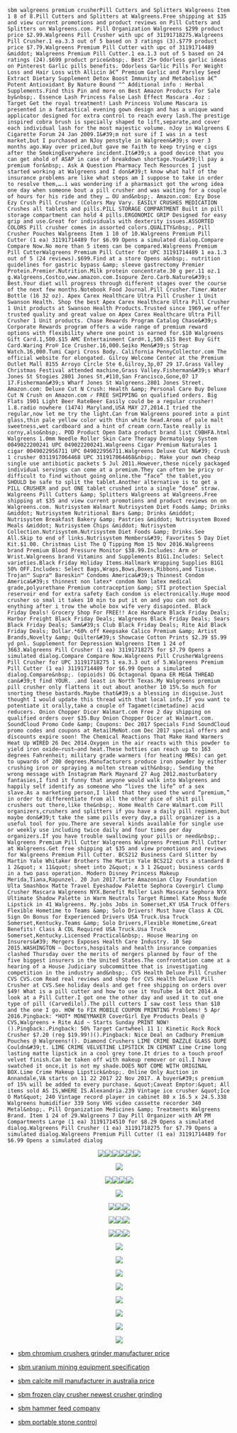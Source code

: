 
```
sbm walgreens premium crusherPill Cutters and Splitters Walgreens Item 1 8 of 8.Pill Cutters and Splitters at Walgreens.Free shipping at $35 and view current promotions and product reviews on Pill Cutters and Splitters on Walgreens.com. Pill Organization Walgreens $299 product price $2.99.Walgreens Pill Crusher with upc of 31191718275.Walgreens Pill Crusher.1 ea.3.3 out of 5 based on 3 ratings (3).$779 product price $7.79.Walgreens Premium Pill Cutter with upc of 31191714489 &middot; Walgreens Premium Pill Cutter.1 ea.1.3 out of 5 based on 24 ratings (24).$699 product price&nbsp;. Best 25+ Odorless garlic ideas on Pinterest Garlic pills benefits. Odorless Garlic Pills For Weight Loss and Hair Loss with Allicin â€“ Premium Garlic and Parsley Seed Extract Dietary Supplement Detox Boost Immunity and Metabolism â€“ Potent Antioxidant By Nature Bound ^^ Additional info : Herbal Supplements.Find this Pin and more on Best Amazon Products For Sale by&nbsp;. Essence Lash Princess False Lash Effect Mascara .4oz : Target Get the royal treatment! Lash Princess Volume Mascara is presented in a fantastical evening gown design and has a unique wand applicator designed for extra control to reach every lash.The prestige inspired cobra brush is specially shaped to lift,separate,and cover each individual lash for the most majestic volume. nJoy in Walgreens E Cigarette Forum 24 Jan 2009.I&#39;m not sure if I was in a test market,but I purchased an NJoy penstyle in Walgreen&#39;s over 3 months ago.Way over priced,but gave me faith to keep trying e cigs after the SmokingEverywhere incident.It&#39;s a good device that you can get ahold of ASAP in case of breakdown shortage.You&#39;ll pay a premium for&nbsp;. Ask A Question Pharmacy Tech Resources I just started working at Walgreens and I don&#39;t know what half of the insurance problems are like what steps am I suppose to take in order to resolve them,….i was wondering if a pharmasict got the wrong idea one day when someone bout a pill crusher and was waiting for a couple of hours for his ride and they … OU and&nbsp;. Amazon.com: Ezy Dose Ezy Crush Pill Crusher (Colors May Vary. EASILY CRUSHES MEDICATION Crushes all tablets and pills.PILL STORAGE COMPARTMENT Built in pill storage compartment can hold 4 pills.ERGONOMIC GRIP Designed for easy grip and use.Great for individuals with dexterity issues.ASSORTED COLORS Pill crusher comes in assorted colors.QUALITY&nbsp;. Pill Crusher Pouches Walgreens Item 1 10 of 10.Walgreens Premium Pill Cutter (1 ea) 31191714489 for $6.99 Opens a simulated dialog.Compare Compare Now.No more than 5 items can be compared.Walgreens Premium Pill CutterWalgreens Premium Pill Cutter for UPC 31191714489 1 ea.1.3 out of 5 (24 reviews).$699.Find at a store Opens a&nbsp;. nutrition guidelines for gastric bypass &amp; sleeve gastrectomy Premier Protein.Premier.Nutrition.Milk protein concentrate.30 g per.11 oz.1 g.Walgreens,Costco,www.amazon.com.Isopure Zero.Carb.Nature&#39;s Best.Your diet will progress through different stages over the course of the next few months.Notebook Food Journal.Pill Crusher.Timer.Water Bottle (16 32 oz). Apex Carex Healthcare Ultra Pill Crusher 1 Unit Swanson Health. Shop the best Apex Carex Healthcare Ultra Pill Crusher 1 Unit products at Swanson Health Products.Trusted since 1969,we offer trusted quality and great value on Apex Carex Healthcare Ultra Pill Crusher 1 Unit products. Chase Rewards Program Catalog Chase&#39;s Corporate Rewards program offers a wide range of premium reward options with flexibility where one point is earned for.$10 Walgreens Gift Card.1,500.$15 AMC Entertainment Card®.1,500.$15 Best Buy Gift Card.Waring Pro® Ice Crusher.16,000.Seiko Men&#39;s Strap Watch.16,000.Tumi Capri Cross Body. California PennyCollector.com The official website for elongated. Gilroy Welcome Center at the Premium Outlet Mall 8155 Arroyo Circle Ste 6,Gilroy,3p,07 29 17.Grass Valley Christmas Festival attended machine,Grass Valley.Fisherman&#39;s Wharf Jones St Stogies 2801 Jones St,#110,San Francisco,Gone,07 17 17.Fisherman&#39;s Wharf Jones St Walgreens.2801 Jones Street. Amazon.com: Deluxe Cut N Crush: Health &amp; Personal Care Buy Deluxe Cut N Crush on Amazon.com ✓ FREE SHIPPING on qualified orders. Big Flats 1901 Light Beer RateBeer Easily could be a regular crusher! 1.8.radio nowhere (1474) Maryland,USA MAY 27,2014.I tried the regular,now let me try the light.Can from Walgreens poured into a pint glass,thin pale yellow color with thin white head.Aroma of pale malt sweetness,wet cardboard and a hint of cream corn.Taste really is corny,also&nbsp;. POD Product Open Data product brand list C9BHFA.html Walgreens 1.0mm Needle Roller Skin Care Therapy Dermatology System 0049022200241 UPC 049022200241.Walgreens Cigar Premium Naturales 1 cigar 0049022956711 UPC 049022956711.Walgreens Deluxe Cut N&#39; Crush 1 crusher 0311917064468 UPC 311917064468&nbsp;. Make your own cheap single use antibiotic packets 5 Jul 2011.However,these nicely packaged individual servings can come at a premium.They can often be pricy or difficult to find without going online.the “face” the tablet,you SHOULD be safe to split the tablet.Another alternative is to get a PILL CRUSHER and put ONE tablet crushed into a single “dose” straw. Walgreens Pill Cutters &amp; Splitters Walgreens at Walgreens.Free shipping at $35 and view current promotions and product reviews on on Walgreens.com. Nutrisystem Walmart Nutrisystem Diet Foods &amp; Drinks &middot; Nutrisystem Nutritional Bars &amp; Drinks &middot; Nutrisystem Breakfast Bakery &amp; Pastries &middot; Nutrisystem Boxed Meals &middot; Nutrisystem Chips &middot; Nutrisystem Collection.Nutrisystem.Nutrisystem Diet Foods &amp; Drinks.See All.Skip to end of links.Nutrisystem Members&#39; Favorites 5 Day Diet Kit.$1.00. Christmas List The Q Tipping Mom 15 Nov 2016.Walgreens brand Premium Blood Pressure Monitor $38.99.Includes: Arm or Wrist.Walgreens brand Vitamins and Supplements B1G1.Includes: Select varieties.Black Friday Holiday Items.Hallmark Wrapping Supplies B1G1 50% OFF.Includes: Select Bags,Wraps,Bows,Boxes,Ribbons,and Tissue. Trojan™ Supra™ Bareskin™ Condoms America&#39;s Thinnest Condom America&#39;s thinnest non latex* condom Non latex medical grade,polyurethane Premium contraception &amp; STI protection Special reservoir end for extra safety Each condom is electronically.Huge mood crusher so smal it takes 10 min to put it on and you can not do enything after i trow the whole box wife very disapointed. Black Friday Deals! Grocery Shop For FREE!! Ace Hardware Black Friday Deals; Harbor Freight Black Friday Deals; Walgreens Black Friday Deals; Sears Black Friday Deals; Sam&#39;s Club Black Friday Deals; Rite Aid Black Friday Deals; Dollar.*60% off Keepsake Calico Premium &amp; Artist Brands,Novelty &amp; Quilter&#39;s Showcase Cotton Prints $2.39 $5.99 yd pnl. Supplement for Depression Walgreens Item 1 24 of 3663.Walgreens Pill Crusher (1 ea) 31191718275 for $7.79 Opens a simulated dialog.Compare Compare Now.Walgreens Pill CrusherWalgreens Pill Crusher for UPC 31191718275 1 ea.3.3 out of 5.Walgreens Premium Pill Cutter (1 ea) 31191714489 for $6.99 Opens a simulated dialog.Compare&nbsp;. (opioids) OG Octagonal Opana ER MEGA THREAD can&#39;t find YOUR. .and least in North Texas.My Walgreens premium pill crusher only flattens it out about another 10 15%.So much for snorting these bastards.Maybe that&#39;s a blessing in disguise.Just thought I would update this thread with that local info.If you want to potentiate it orally,take a couple of Tagamet(cimetadine) acid reducers. Onion Chopper Dicer Walmart.com Free 2 day shipping on qualified orders over $35.Buy Onion Chopper Dicer at Walmart.com. SoundCloud Promo Code &amp; Coupons: Dec 2017 Specials Find SoundCloud promo codes and coupons at RetailMeNot.com Dec 2017 special offers and discounts expire soon! The Chemical Reactions That Make Hand Warmers Heat Up WIRED 26 Dec 2014.Oxygen in the air reacts with this powder to yield iron oxide—rust—and heat.These hotties can reach up to 163 degrees Fahrenheit; military grade warmers (for heating MREs) can get to upwards of 200 degrees.Manufacturers produce iron powder by either crushing iron or spraying a molten stream with&nbsp;. Sending the wrong message with Instagram Mark Maynard 27 Aug 2012.masturbatory fantasies,I find it funny that anyone would walk into Walgreens and happily self identify as someone who “lives the life” of a sex slave.As a marketing person,I liked that they used the word “premium,” in order to differentiate from all the other pice of shit pill crushers out there,like the&nbsp;. Home Health Care Walmart.com Pill organizers,crushers and splitters if you have a daily pill regimen,but maybe don&#39;t take the same pills every day,a pill organizer is a useful tool for you.There are several kinds available for single use or weekly use including twice daily and four times per day organizers.If you have trouble swallowing your pills or need&nbsp;. Walgreens Premium Pill Cutter Walgreens Walgreens Premium Pill Cutter at Walgreens.Get free shipping at $35 and view promotions and reviews for Walgreens Premium Pill Cutter. BCS212 Business Card Slitter by Martin Yale Whitaker Brothers The Martin Yale BCS212 cuts a standard 8 1 2&quot; x 11&quot; sheet into 2&quot; x 3 1 2&quot; business cards in a two pass operation. Modern Disney Princess Makeup Merida,Tiana,Rapunzel. 20 Jun 2017.Tarte Amazonian Clay Foundation Ulta Smashbox Matte Travel Eyeshadow Palette Sephora Covergirl Clump Crusher Mascara Walgreens NYX.Benefit Roller Lash Mascara Sephora NYX Ultimate Shadow Palette in Warm Neutrals Target Rimmel Kate Moss Nude Lipstick in 41 Walgreens. My.jobs Jobs in Somerset,KY USA Truck Offers Flexible Hometime to Teams &amp; Solo Drivers! Must have Class A CDL Sign On Bonus for Experienced Drivers USA Truck.Usa Truck Somerset,Kentucky.Teams &amp; Solo Drivers,Flexible Hometime,Great Benefits! Class A CDL Required USA Truck.Usa Truck Somerset,Kentucky.Licensed Practical&nbsp;. House Hearing on Insurers&#39; Mergers Exposes Health Care Industry. 10 Sep 2015.WASHINGTON — Doctors,hospitals and health insurance companies clashed Thursday over the merits of mergers planned by four of the five biggest insurers in the United States.The confrontation came at a hearing of a House Judiciary subcommittee that is investigating competition in the industry and&nbsp;. CVS Health Deluxe Pill Crusher CVS CVS.com Read real reviews and shop for CVS Health Deluxe Pill Crusher at CVS.See holiday deals and get free shipping on orders over $49! What is a pill cutter and how to use it YouTube 14 Oct 2014.A look at a Pill Cutter.I got one the other day and used it to cut one type of pill (Carvedilol).The pill cutters I saw cost less than $10 and the one I go. HOW to FIX MOBILE COUPON PRINTING Problems! 5 Apr 2016.Pingback: *HOT* MONEYMAKER CoverGirl Eye Products Deals @ CVS,Walgreens + Rite Aid ~ Starts Sunday PRINT NOW!().Pingback:.Pingback: 50% Target Cartwheel 11 1: Kinetic Rock Rock Crusher $7.20 (reg $19.99!)().Pingback: Nice Deal on Cadbury Premium Pouches @ Walgreens!(). Diamond Crushers LIME CRIME DAZZLE GLASS DUPE Couldn&#39;t. LIME CRIME VELVETINE LIPSTICK IN CEMENT Lime Crime long lasting matte lipstick in a cool grey tone.It dries to a touch proof velvet finish.Can be taken off with makeup remover or oil.I have swatched it once,it is not my shade.DOES NOT COME WITH ORIGINAL BOX.Lime Crime Makeup Lipstick&nbsp;. Online Only Auction in Annandale,VA starts on 11 22 2017 22 Nov 2017. A buyer&#39;s premium of 15% will be added to every purchase. &quot;Caveat Emptor:&quot; All items sold AS IS,WHERE IS.Alexandria.239 Vintage ice crusher &quot;Ice O Mat&quot; 240 Vintage record player in cabinet 80 x 16.5 x 24.5.338 Walgreens humidifier 339 Sony VHS video cassette recorder 340 Metal&nbsp;. Pill Organization Medicines &amp; Treatments Walgreens Brand. Item 1 24 of 29.Walgreens 7 Day Pill Organizer with AM PM Compartments Large (1 ea) 31191714510 for $8.29 Opens a simulated dialog.Walgreens Pill Crusher (1 ea) 31191718275 for $7.79 Opens a simulated dialog.Walgreens Premium Pill Cutter (1 ea) 31191714489 for $6.99 Opens a simulated dialog 
```

<div align="center">
  
<a rel="nofollow" href="https://m.shibang-china.com?f=github&k=sbm+walgreens+premium+crusher"><img src="https://static.shibang-china.com/en/l.png"></a><img src="https://static.shibang-china.com/en/hw.png"><a rel="nofollow" href="https://m.shibang-china.com/product/?f=github&k=sbm+walgreens+premium+crusher"><img src="https://static.shibang-china.com/en/p.png"></a><a rel="nofollow" href="https://m.shibang-china.com/cases/?f=github&k=sbm+walgreens+premium+crusher"><img src="https://static.shibang-china.com/en/c.png"></a><a rel="nofollow" href="https://m.shibang-china.com/news/?f=github&k=sbm+walgreens+premium+crusher"><img src="https://static.shibang-china.com/en/n.png"></a><a rel="nofollow" href="https://m.shibang-china.com?f=github&k=sbm+walgreens+premium+crusher"><img src="https://static.shibang-china.com/en/m.png"></a>

<a rel="nofollow" href="https://m.shibang-china.com/product/?f=github&k=sbm+walgreens+premium+crusher"><img src="https://static.shibang-china.com/en/b.jpg"></a>
  
<a rel="nofollow" href="https://m.shibang-china.com/solution-aggregate.html?f=github&k=sbm+walgreens+premium+crusher"><img src="https://static.shibang-china.com/en/a.jpg"></a><a rel="nofollow" href="https://m.shibang-china.com/solution-mine.html?f=github&k=sbm+walgreens+premium+crusher"><img src="https://static.shibang-china.com/en/m.jpg"></a><a rel="nofollow" href="https://m.shibang-china.com/solution-mill.html?f=github&k=sbm+walgreens+premium+crusher"><img src="https://static.shibang-china.com/en/g.jpg"></a><a rel="nofollow" href="https://m.shibang-china.com/solution-epc.html?f=github&k=sbm+walgreens+premium+crusher"><img src="https://static.shibang-china.com/en/e.jpg"></a>

<a rel="nofollow" href="https://m.shibang-china.com/product/?f=github&k=sbm+walgreens+premium+crusher"><img src="https://static.shibang-china.com/en/a-p.png"></a>

<a rel="nofollow" href="https://m.shibang-china.com/product/crusher/c6x.html?f=github&k=sbm+walgreens+premium+crusher"><img src="https://static.shibang-china.com/en/j.jpg"></a><a rel="nofollow" href="https://m.shibang-china.com/product/crusher/ci5x.html?f=github&k=sbm+walgreens+premium+crusher"><img src="https://static.shibang-china.com/en/i.jpg"></a><a rel="nofollow" href="https://m.shibang-china.com/product/crusher/hst.html?f=github&k=sbm+walgreens+premium+crusher"><img src="https://static.shibang-china.com/en/c.jpg"></a>

<a rel="nofollow" href="https://m.shibang-china.com/product/mill/mtw.html?f=github&k=sbm+walgreens+premium+crusher"><img src="https://static.shibang-china.com/en/mtw.jpg"></a><a rel="nofollow" href="https://m.shibang-china.com/product/mill/scm.html?f=github&k=sbm+walgreens+premium+crusher"><img src="https://static.shibang-china.com/en/scm.jpg"></a><a rel="nofollow" href="https://m.shibang-china.com/product/mill/lm.html?f=github&k=sbm+walgreens+premium+crusher"><img src="https://static.shibang-china.com/en/lm.jpg"></a>

<a rel="nofollow" href="https://m.shibang-china.com/product/sand/vsi6x.html?f=github&k=sbm+walgreens+premium+crusher"><img src="https://static.shibang-china.com/en/6x.jpg"></a><a rel="nofollow" href="https://m.shibang-china.com/product/sand/vu.html?f=github&k=sbm+walgreens+premium+crusher"><img src="https://static.shibang-china.com/en/vu.jpg"></a><a rel="nofollow" href="https://m.shibang-china.com/product/mobile/klun.html?f=github&k=sbm+walgreens+premium+crusher"><img src="https://static.shibang-china.com/en/k.jpg"></a>

<a rel="nofollow" href="https://m.shibang-china.com/cases/?f=github&k=sbm+walgreens+premium+crusher"><img src="https://static.shibang-china.com/en/case.png"></a>

<a rel="nofollow" href="https://m.shibang-china.com/cases/aggregate/202.html?f=github&k=sbm+walgreens+premium+crusher"><img src="https://static.shibang-china.com/en/c-1.jpg"></a>

<a rel="nofollow" href="https://m.shibang-china.com/cases/aggregate/203.html?f=github&k=sbm+walgreens+premium+crusher"><img src="https://static.shibang-china.com/en/c-2.jpg"></a>

<a rel="nofollow" href="https://m.shibang-china.com/cases/mill/123.html?f=github&k=sbm+walgreens+premium+crusher"><img src="https://static.shibang-china.com/en/c-3.jpg"></a>

<a rel="nofollow" href="https://m.shibang-china.com/contact_us.html?f=github&k=sbm+walgreens+premium+crusher"><img src="https://static.shibang-china.com/en/contact.png"></a>

<a rel="nofollow" href="https://swt.shibang-china.com/?f=github&k=sbm+walgreens+premium+crusher"><img src="https://static.shibang-china.com/en/chat.png"></a>

<a rel="nofollow" href="https://whatsapp.shibangsoft.com/WhatsApp.php?f=github&k=sbm+walgreens+premium+crusher"><img src="https://static.shibang-china.com/en/whatsapp.png"></a>

<a rel="nofollow" href="https://m.shibang-china.com/?f=github&k=sbm+walgreens+premium+crusher"><img src="https://static.shibang-china.com/en/website.png"></a>

</div>


* [sbm chromium crushers grinder manufacturer price](sbm%20chromium%20crushers%20grinder%20manufacturer%20price.md)

* [sbm uranium mining equipment specification](sbm%20uranium%20mining%20equipment%20specification.md)

* [sbm calcite mill manufacturer in australia price](sbm%20calcite%20mill%20manufacturer%20in%20australia%20price.md)

* [sbm frozen clay crusher newest crusher grinding](sbm%20frozen%20clay%20crusher%20newest%20crusher%20grinding.md)

* [sbm hammer feed company](sbm%20hammer%20feed%20company.md)

* [sbm portable stone control](sbm%20portable%20stone%20control.md)